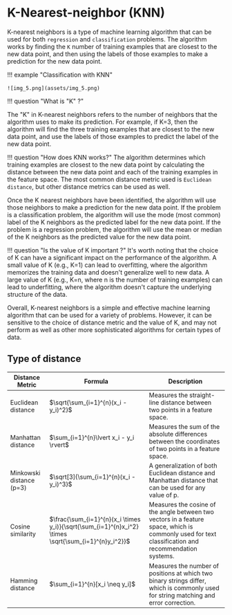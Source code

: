# K-Nearest-neighbor (KNN)

K-nearest neighbors is a type of machine learning algorithm that can be used for both `regression` and `classification` 
problems. The algorithm works by finding the `K` number of training examples that are closest to the new data point, 
and then using the labels of those examples to make a prediction for the new data point.


!!! example "Classification with KNN"

    ![img_5.png](assets/img_5.png)


!!! question "What is "K" ?"

The "K" in K-nearest neighbors refers to the number of neighbors that the algorithm uses to make its prediction. 
For example, if K=3, then the algorithm will find the three training examples that are closest to the new data point,
and use the labels of those examples to predict the label of the new data point.


!!! question "How does KNN works?"
The algorithm determines which training examples are closest to the new data point by calculating the distance between 
the new data point and each of the training examples in the feature space. The most common distance metric used is 
`Euclidean distance`, but other distance metrics can be used as well.

Once the K nearest neighbors have been identified, the algorithm will use those neighbors to make a prediction for the 
new data point. If the problem is a classification problem, the algorithm will use the mode (most common) label of the 
K neighbors as the predicted label for the new data point. If the problem is a regression problem, the algorithm will 
use the mean or median of the K neighbors as the predicted value for the new data point.


!!! question "Is the value of K important ?"
It's worth noting that the choice of K can have a significant impact on the performance of the algorithm. A small value 
of K (e.g., K=1) can lead to overfitting, where the algorithm memorizes the training data and doesn't generalize
well to new data. A large value of K (e.g., K=n, where n is the number of training examples) can lead to underfitting,
where the algorithm doesn't capture the underlying structure of the data.

Overall, K-nearest neighbors is a simple and effective machine learning algorithm that can be used for a variety of 
problems. However, it can be sensitive to the choice of distance metric and the value of K, and may not perform as well 
as other more sophisticated algorithms for certain types of data.


## Type of distance
| Distance Metric | Formula | Description |
|---|---|---|
| Euclidean distance | $\sqrt{\sum_{i=1}^{n}(x_i - y_i)^2}$ | Measures the straight-line distance between two points in a feature space. |
| Manhattan distance | $\sum_{i=1}^{n}\lvert x_i - y_i \rvert$ | Measures the sum of the absolute differences between the coordinates of two points in a feature space. |
| Minkowski distance (p=3) | $\sqrt[3]{\sum_{i=1}^{n}(x_i - y_i)^3}$ | A generalization of both Euclidean distance and Manhattan distance that can be used for any value of p. |
| Cosine similarity | $\frac{\sum_{i=1}^{n}(x_i \times y_i)}{\sqrt{\sum_{i=1}^{n}x_i^2} \times \sqrt{\sum_{i=1}^{n}y_i^2}}$ | Measures the cosine of the angle between two vectors in a feature space, which is commonly used for text classification and recommendation systems. |
| Hamming distance | $\sum_{i=1}^{n}[x_i \neq y_i]$ | Measures the number of positions at which two binary strings differ, which is commonly used for string matching and error correction. |


